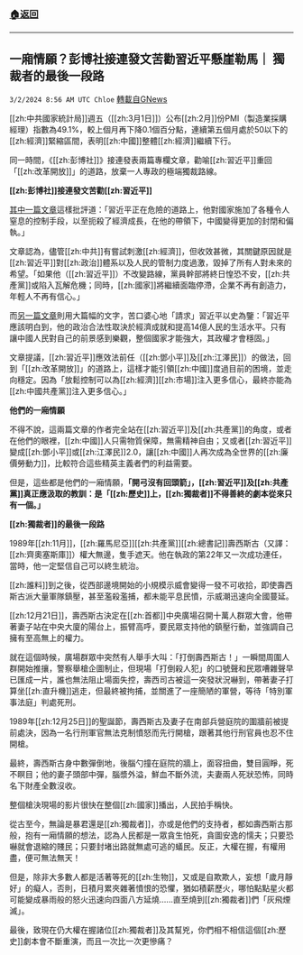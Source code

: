 ###  [:house:返回](README.md)
---


## 一廂情願？彭博社接連發文苦勸習近平懸崖勒馬｜ 獨裁者的最後一段路
`3/2/2024 8:56 AM UTC Chloe` [轉載自GNews](https://gnews.org/articles/2358644)


  
[[zh:中共國家統計局]]週五（[[zh:3月1日]]）公布[[zh:2月]]份PMI（製造業採購經理）指數為49.1%，較上個月再下降0.1個百分點，連續第五個月處於50以下的[[zh:經濟]]緊縮區間，表明[[zh:中國]]整體[[zh:經濟]]繼續下行。

同一時間，《[[zh:彭博社]]》接連發表兩篇專欄文章，勸喻[[zh:習近平]]重回「[[zh:改革開放]]」的道路，放棄一人專政的極端獨裁路線。

**[[zh:彭博社]]接連發文苦勸[[zh:習近平]]**

  

[其中一篇文章](https://www.bloomberg.com/news/features/2024-02-29/xi-s-one-man-rule-over-china-s-economy-is-spurring-unrest)這樣批評道：「習近平正在危險的道路上，他對國家施加了各種令人窒息的控制手段，以至扼殺了經濟成長，在他的帶領下，中國變得更加的封閉和偏執。」

  

文章認為，儘管[[zh:中共]]有嘗試刺激[[zh:經濟]]，但收效甚微，其關鍵原因就是[[zh:習近平]]對[[zh:政治]]體系以及人民的管制力度過激，毀掉了所有人對未來的希望。「如果他（[[zh:習近平]]）不改變路線，黨員幹部將終日惶恐不安，[[zh:共產黨]]或陷入瓦解危機；同時，[[zh:國家]]將繼續面臨停滯，企業不再有創造力，年輕人不再有信心。」

  

而[另一篇文章](https://www.bloomberg.com/opinion/articles/2024-02-29/china-economy-xi-needs-to-look-backward-to-move-forward)則用大篇幅的文字，苦口婆心地「請求」習近平以史為鑒：「習近平應該明白到，他的政治合法性取決於經濟成就和提高14億人民的生活水平。只有讓中國人民對自己的前景感到樂觀，整個國家才能強大，其政權才會穩固。」

  

文章提議，[[zh:習近平]]應效法前任（[[zh:鄧小平]]及[[zh:江澤民]]）的做法，回到「[[zh:改革開放]]」的道路上，這樣才能引領[[zh:中國]]度過目前的困境，並走向穩定。因為「放鬆控制可以為[[zh:經濟]][[zh:市場]]注入更多信心，最終亦能為[[zh:中國共產黨]]注入更多信心。」

**他們的一廂情願**  

不得不說，這兩篇文章的作者完全站在[[zh:習近平]]及[[zh:共產黨]]的角度，或者在他們的眼裡，[[zh:中國]]人只需物質保障，無需精神自由；又或者[[zh:習近平]]變成[[zh:鄧小平]]或[[zh:江澤民]]2.0，讓[[zh:中國]]人再次成為全世界的[[zh:廉價勞動力]]，比較符合這些精英主義者們的利益需要。

  

但是，這些都是他們的一廂情願，**「開弓沒有回頭箭」，[[zh:習近平]]及[[zh:共產黨]]真正應汲取的教訓：是「[[zh:歷史]]上，[[zh:獨裁者]]不得善終的劇本從來只有一個。」**

  

**[[zh:獨裁者]]的最後一段路** 

  

1989年[[zh:11月]]，[[zh:羅馬尼亞]][[zh:共產黨]][[zh:總書記]]壽西斯古（又譯：[[zh:齊奧塞斯庫]]）權大無邊，隻手遮天。他在執政的第22年又一次成功連任，當時，他一定堅信自己可以終生統治。

  

[[zh:誰料]]到之後，從西部邊境開始的小規模示威會變得一發不可收拾，即使壽西斯古派大量軍隊鎮壓，甚至濫殺濫捕，都未能平息民憤，示威潮迅速向全國蔓延。

  

[[zh:12月21日]]，壽西斯古決定在[[zh:首都]]中央廣場召開十萬人群眾大會，他帶著妻子站在中央大廈的陽台上，振臂高呼，要民眾支持他的鎮壓行動，並強調自己擁有至高無上的權力。

  

就在這個時候，廣場群眾中突然有人舉手大叫：「打倒壽西斯古！」一瞬間周圍人群開始推攘，警察舉槍企圖制止，但現場「打倒殺人犯」的口號聲和民眾嘈雜聲早已匯成一片，誰也無法阻止場面失控，壽西司古被這一突發狀況嚇到，帶著妻子打算坐[[zh:直升機]]逃走，但最終被拘捕，並關進了一座簡陋的軍營，等待「特別軍事法庭」判處死刑。

  

1989年[[zh:12月25日]]的聖誕節，壽西斯古及妻子在南部兵營庭院的圍牆前被提前處決，因為一名行刑軍官無法克制憤怒而先行開槍，跟著其他行刑官員也忍不住開槍。

  

最終，壽西斯古身中數彈倒地，後腦勺撞在庭院的牆上，面容扭曲，雙目圓睜，死不瞑目；他的妻子頭部中彈，腦漿外溢，鮮血不斷外流，夫妻兩人死狀恐怖，同時名下財產全數沒收。

  

整個槍決現場的影片很快在整個[[zh:國家]]播出，人民拍手稱快。

  

從古至今，無論是暴君還是[[zh:獨裁者]]，亦或是他們的支持者，都如壽西斯古那般，抱有一廂情願的想法，認為人民都是一眾貪生怕死，貪圖安逸的懦夫；只要恐嚇就會退縮的賤民；只要封堵出路就無處可逃的蟻民。反正，大權在握，有權用盡，便可無法無天！

  

但是，除非大多數人都是活著等死的[[zh:生物]]，又或是自欺欺人，妄想「歲月靜好」的癡人，否則，日積月累夾雜著憤恨的恐懼，猶如積薪歷火，哪怕點點星火都可能變成暴雨般的怒火迅速向四面八方延燒......直至燒到[[zh:獨裁者]]們「灰飛煙滅」。

  

最後，致現在仍大權在握諸位[[zh:獨裁者]]及其幫兇，你們相不相信這個[[zh:歷史]]劇本會不斷重演，而且一次比一次更慘痛？
